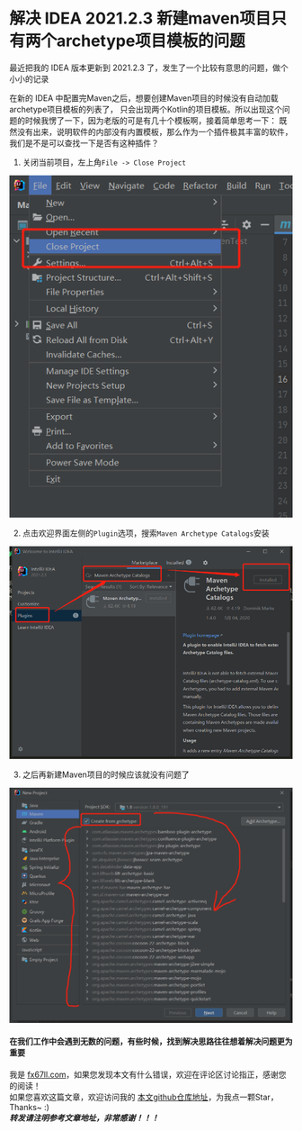 # 解决 IDEA 2021.2.3 新建maven项目只有两个archetype项目模板的问题  

最近把我的 IDEA 版本更新到 2021.2.3 了，发生了一个比较有意思的问题，做个小小的记录

在新的 IDEA 中配置完Maven之后，想要创建Maven项目的时候没有自动加载archetype项目模板的列表了，
只会出现两个Kotlin的项目模板。所以出现这个问题的时候我愣了一下，因为老版的可是有几十个模板啊，接着简单思考一下：
既然没有出来，说明软件的内部没有内置模板，那么作为一个插件极其丰富的软件，我们是不是可以查找一下是否有这种插件？

1. 关闭当前项目，左上角`File -> Close Project`  

![关闭项目](img/archetype-close.png)  

2. 点击欢迎界面左侧的`Plugin`选项，搜索`Maven Archetype Catalogs`安装  

![安装插件](img/archetype-plugin.png)  

3. 之后再新建Maven项目的时候应该就没有问题了  

![新建项目](img/archetype-new.png)  

#### 在我们工作中会遇到无数的问题，有些时候，找到解决思路往往想着解决问题更为重要  

我是 [fx67ll.com](https://fx67ll.com)，如果您发现本文有什么错误，欢迎在评论区讨论指正，感谢您的阅读！  
如果您喜欢这篇文章，欢迎访问我的 [本文github仓库地址]()，为我点一颗Star，Thanks~ :)  
***转发请注明参考文章地址，非常感谢！！！***